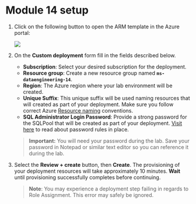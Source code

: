 # Module 14 setup

1. Click on the following button to open the ARM template in the Azure portal:

    <a href="https://portal.azure.com/#create/Microsoft.Template/uri/https%3A%2F%2Fraw.githubusercontent.com%2Fsolliancenet%2Fmicrosoft-data-engineering-ilt%2Fmain%2Fsetup%2F14%2fmodule-14-template.json" target="_blank"><img src="http://azuredeploy.net/deploybutton.png" /></a>

2. On the **Custom deployment** form fill in the fields described below.

   - **Subscription**: Select your desired subscription for the deployment.
   - **Resource group**: Create a new resource group named **`ms-dataengineering-14`**.
   - **Region**: The Azure region where your lab environment will be created.
   - **Unique Suffix**: This unique suffix will be used naming resources that will created as part of your deployment. Make sure you follow correct Azure [Resource naming](https://docs.microsoft.com/en-us/azure/cloud-adoption-framework/ready/azure-best-practices/naming-and-tagging#resource-naming) conventions.
   - **SQL Administrator Login Password**: Provide a strong password for the SQLPool that will be created as part of your deployment. [Visit here](https://docs.microsoft.com/en-us/sql/relational-databases/security/password-policy?view=sql-server-ver15#password-complexity) to read about password rules in place.

   > **Important:** You will need your password during the lab. Save your password in Notepad or similar text editor so you can reference it during the lab.

3. Select the **Review + create** button, then **Create**. The provisioning of your deployment resources will take approximately 10 minutes. **Wait** until provisioning successfully completes before continuing.

    > **Note**: You may experience a deployment step failing in regards to Role Assignment. This error may safely be ignored.
